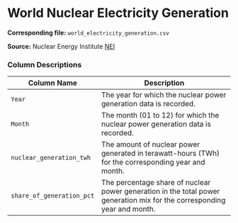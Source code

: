 # World Nuclear Electricity Generation 

**Corresponding file:** `world_electricity_generation.csv`

**Source:** Nuclear Energy Institute [NEI](https://www.nei.org/resources/statistics/us-nuclear-generating-statistics)

### Column Descriptions
| Column Name | Description |
| --- | --- |
| `Year` | The year for which the nuclear power generation data is recorded. |
| `Month` | The month (01 to 12) for which the nuclear power generation data is recorded. |
| `nuclear_generation_twh` | The amount of nuclear power generated in terawatt-hours (TWh) for the corresponding year and month. |
| `share_of_generation_pct` | The percentage share of nuclear power generation in the total power generation mix for the corresponding year and month. |
